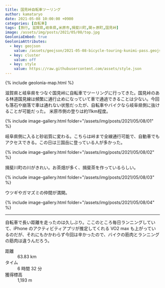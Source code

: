 ```yaml
---
title: 国見峠自転車ツーリング
author: kamataryo
date: 2021-05-08 10:00:00 +0900
categories: [自転車]
tags: [旅行, 滋賀県,岐阜県,米原市,揖斐川町,関ヶ原町,国見峠]
image: /assets/img/posts/2021/05/08/top.jpg
GeoloniaEmbed: true
GeoloniaAttributes:
  - key: geojson
    value: /assets/geojson/2021-05-08-bicycle-touring-kunimi-pass.geojson
  - key: cluster
    value: off
  - key: style
    value: https://raw.githubusercontent.com/assets/style.json
---
```


{% include geolonia-map.html %}

滋賀県と岐阜県をつなぐ国見峠に自転車でツーリングに行ってきた。国見峠のある林道国見線は頻繁に通行止めになっていて車で通過できることは少ない。今回も落石や崩落で車は通れない状態だったが、自転車やバイクなら岐阜県側に抜けることが可能だった。
米原市側の登りは約11km程度。

{% include image-gallery.html folder="/assets/img/posts/2021/05/08/01" %}

岐阜県側に入ると砂岩質に変わる。こちらは峠まで全線通行可能で、自動車でもアクセスできる。この日は三国岳に登っている人が多かった。

{% include image-gallery.html folder="/assets/img/posts/2021/05/08/02" %}

揖斐川町の川がきれい。お茶畑が多く、揖斐茶を作っているらしい。

{% include image-gallery.html folder="/assets/img/posts/2021/05/08/03" %}

ウツギやガマズミの仲間が満開。

{% include image-gallery.html folder="/assets/img/posts/2021/05/08/04" %}

---

自転車で長い距離を走ったのは久しぶり。ここのところ毎日ランニングしていて、iPhone のアクティビティアプリが推定してくれる VO2 max も上がっているのだが、それにもかかわらず今回は辛かったので、バイクの筋肉とランニングの筋肉は違うんだろう。

<dl>
<dt>距離</dt><dd>63.83 km</dd>
<dt>タイム</dt><dd> 6 時間 32 分</dd>
<dt>獲得標高</dt><dd>1,193 m</dd>
</dl>
